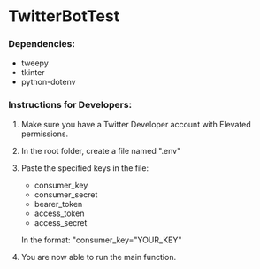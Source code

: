 # TwitterBotTest

### Dependencies:
- tweepy
- tkinter
- python-dotenv

### Instructions for Developers:
1) Make sure you have a Twitter Developer account with Elevated permissions.
2) In the root folder, create a file named ".env"
3) Paste the specified keys in the file:
    - consumer_key
    - consumer_secret
    - bearer_token
    - access_token
    - access_secret
    
    In the format: "consumer_key="YOUR_KEY"
 4) You are now able to run the main function.
